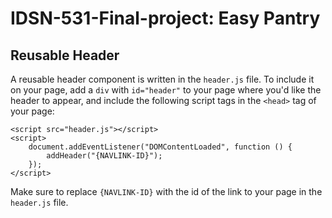 # IDSN-531-Final-project: Easy Pantry

## Reusable Header

A reusable header component is written in the `header.js` file. To include it on your page, add a `div` with `id="header"` to your page where you'd like the header to appear, and include the following script tags in the `<head>` tag of your page:

```
<script src="header.js"></script>
<script>
    document.addEventListener("DOMContentLoaded", function () {
        addHeader("{NAVLINK-ID}");
    });
</script>
```

Make sure to replace `{NAVLINK-ID}` with the id of the link to your page in the `header.js` file.
